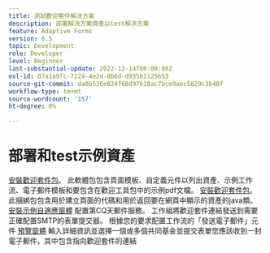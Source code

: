 ```yaml
---
title: 測試歡迎套件解決方案
description: 部署解決方案資產以test解決方案
feature: Adaptive Forms
version: 6.5
topic: Development
role: Developer
level: Beginner
last-substantial-update: 2022-12-14T00:00:00Z
exl-id: 07a1a9fc-7224-4e2d-8b6d-d935b1125653
source-git-commit: da0b536e824f68d97618ac7bce9aec5829c3b48f
workflow-type: tm+mt
source-wordcount: '157'
ht-degree: 0%

---
```


# 部署和test示例資產

[安裝歡迎套件包](assets/welcomekit.zip)。 此軟體包包含頁面模板、自定義元件以列出資產、示例工作流、電子郵件模板和要包含在歡迎工具包中的示例pdf文檔。
[安裝歡迎套件包](assets/welcomekit.core-1.0.0-SNAPSHOT.jar)。 此捆綁包包含用於建立頁面的代碼和用於返回要在網頁中顯示的資產的java類。
[安裝示例自適應窗體](assets/account-openeing-form.zip)
配置第CQ天郵件服務。 工作組將歡迎套件連結發送到需要正確配置SMTP的表單提交器。
根據您的要求配置工作流的「發送電子郵件」元件
[預覽窗體](http://localhost:4502/content/dam/formsanddocuments/co-operators/accountopeningform/jcr:content?wcmmode=disabled)
輸入詳細資訊並選擇一個或多個共同基金並提交表單您應該收到一封電子郵件，其中包含指向歡迎套件的連結
